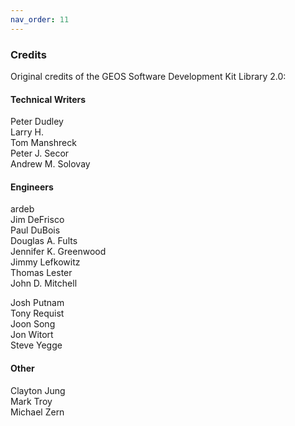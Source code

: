 ```yaml
---
nav_order: 11
---
```

### Credits

Original credits of the GEOS Software Development Kit Library 2.0:

#### Technical Writers

Peter Dudley  
Larry H.  
Tom Manshreck  
Peter J. Secor  
Andrew M. Solovay  

#### Engineers

ardeb  
Jim DeFrisco  
Paul DuBois  
Douglas A. Fults  
Jennifer K. Greenwood  
Jimmy Lefkowitz  
Thomas Lester  
John D. Mitchell  

Josh Putnam  
Tony Requist  
Joon Song  
Jon Witort  
Steve Yegge  

#### Other

Clayton Jung  
Mark Troy  
Michael Zern  
